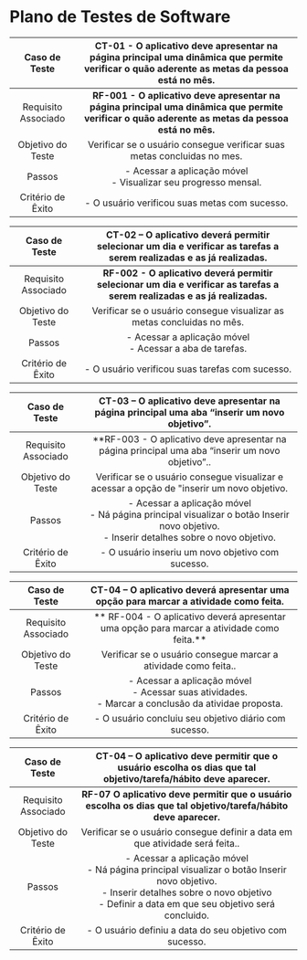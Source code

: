 

# Plano de Testes de Software
 
| **Caso de Teste** 	| **CT-01 - O aplicativo deve apresentar na página principal uma dinâmica que permite verificar o quão aderente as metas da pessoa está no mês.** 	|
|:---:	|:---:	|
|	Requisito Associado 	| **RF-001 -	O aplicativo deve apresentar na página principal uma dinâmica que permite verificar o quão aderente as metas da pessoa está no mês.** |
| Objetivo do Teste 	| Verificar se o usuário consegue verificar suas metas concluidas no mes. |
| Passos 	| - Acessar a aplicação móvel <br> - Visualizar seu progresso mensal.<br> |
|Critério de Êxito | - O usuário verificou suas metas com sucesso. |

| **Caso de Teste** 	| **CT-02 – O aplicativo deverá permitir selecionar um dia e verificar as tarefas a serem realizadas e as já realizadas.** 	|
|:---:	|:---:	|
|	Requisito Associado 	| **RF-002 -	O aplicativo deverá permitir selecionar um dia e verificar as tarefas a serem realizadas e as já realizadas.** |
| Objetivo do Teste 	| Verificar se o usuário consegue visualizar as metas concluidas no mês. |
| Passos 	| - Acessar a aplicação móvel <br> - Acessar a aba de tarefas.<br>   |
|Critério de Êxito | - O usuário verificou suas tarefas com sucesso. |


| **Caso de Teste** 	| **CT-03 – O aplicativo deve apresentar na página principal uma aba “inserir um novo objetivo”.** 	|
|:---:	|:---:	|
|	Requisito Associado 	|**RF-003 -	O aplicativo deve apresentar na página principal uma aba “inserir um novo objetivo”.. |
| Objetivo do Teste 	| Verificar se o usuário consegue visualizar e acessar a opção de "inserir um novo objetivo. |
| Passos 	| - Acessar a aplicação móvel <br> - Ná página principal visualizar o botão Inserir novo objetivo.<br> - Inserir detalhes sobre o novo objetivo. <br> |
|Critério de Êxito | - O usuário inseriu um novo objetivo com sucesso. |

| **Caso de Teste** 	| **CT-04 – O aplicativo deverá apresentar uma opção para marcar a atividade como feita.** 	|
|:---:	|:---:	|
|	Requisito Associado 	|** RF-004 -	O aplicativo deverá apresentar uma opção para marcar a atividade como feita.** |
| Objetivo do Teste 	| Verificar se o usuário consegue marcar a atividade como feita.. |
| Passos 	| - Acessar a aplicação móvel <br> - Acessar suas atividades. <br> - Marcar a conclusão da atividae proposta. <br> |
|Critério de Êxito | - O usuário concluiu seu objetivo diário com sucesso. |

| **Caso de Teste** 	| **CT-04 – O aplicativo deve permitir que o usuário escolha os dias que tal objetivo/tarefa/hábito deve aparecer.** 	|
|:---:	|:---:	|
|	Requisito Associado 	| **RF-07	O aplicativo deve permitir que o usuário escolha os dias que tal objetivo/tarefa/hábito deve aparecer.** |
| Objetivo do Teste 	| Verificar se o usuário consegue definir a data em que atividade será feita.. |
| Passos 	| - Acessar a aplicação móvel <br> - Ná página principal visualizar o botão Inserir novo objetivo. <br> - Inserir detalhes sobre o novo objetivo  <br> - Definir a data em que seu objetivo será concluido. |
|Critério de Êxito | - O usuário definiu a data do seu objetivo com sucesso. |

